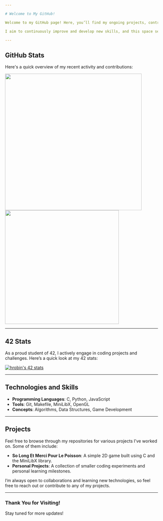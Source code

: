 ```yaml
---

# Welcome to My GitHub!

Welcome to my GitHub page! Here, you’ll find my ongoing projects, contributions, and various coding adventures. I specialize in a range of technologies, with a particular focus on C programming, game development, and algorithm design. 

I aim to continuously improve and develop new skills, and this space serves as a portfolio of my learning journey. Thanks for checking it out!

---
```


## GitHub Stats

Here's a quick overview of my recent activity and contributions:

<img src="https://github-readme-stats.vercel.app/api?username=TheussBack&show_icons=true&theme=chartreuse-dark&?count_private=true&include_all_commits=true" width="450"> 
<img src="https://github-readme-stats.vercel.app/api/top-langs/?username=TheussBack&layout=compact&theme=chartreuse-dark" width="375">

---

## 42 Stats

As a proud student of 42, I actively engage in coding projects and challenges. Here’s a quick look at my 42 stats:

[![hrobin's 42 stats](https://badge.emaugale.com/api/v2/clx0uryi8089701qkfy7qmq3k/stats?cursusId=21&coalitionId=45)](https://github.com/Zekao/badge42)

---

## Technologies and Skills

- **Programming Languages**: C, Python, JavaScript
- **Tools**: Git, Makefile, MiniLibX, OpenGL
- **Concepts**: Algorithms, Data Structures, Game Development

---

## Projects

Feel free to browse through my repositories for various projects I’ve worked on. Some of them include:

- **So Long Et Merci Pour Le Poisson**: A simple 2D game built using C and the MiniLibX library.
- **Personal Projects**: A collection of smaller coding experiments and personal learning milestones.

I’m always open to collaborations and learning new technologies, so feel free to reach out or contribute to any of my projects.

---

### Thank You for Visiting!  
Stay tuned for more updates!
